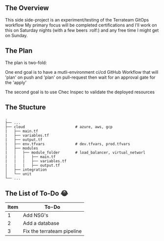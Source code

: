 ## The Overview

This side side-project is an experiment/testing of the Terrateam GitOps workflow
My primary focus will be completed certifications and I'll work on this on Saturday nights (with a few beers :rolf:) and any free time I might get on Sunday.

## The Plan

The plan is two-fold:

One end goal is to have a mutli-environment ci/cd GitHub Workflow that will 'plan' on push and 'plan' on pull-request then wait for an approval gate for the 'apply'

The second goal is to use Chec Inspec to validate the deployed resources

## The Stucture
    .
    ├── ...
    ├── cloud                       # azure, aws, gcp
    |   ├── main.tf
    |   ├── variables.tf
    |   ├── output.tf
    |   ├── env.tfvars              # dev.tfvars, prod.tfvars                  
    │   ├── modules
    |   │   ├── module_folder       # load_balancer, virtual_networl
    |   |   |   ├── main.tf
    |   |   |   ├── variables.tf
    |   |   |   ├── output.tf     
    │   ├── integration         
    │   └── unit                
    └── ...

## The List of To-Do :joy:

| Item  | To-Do  |
| ------| ------------- |
| 1     | Add NSG's |
| 2     | Add a database |
| 3     | Fix the terrateam pipeline |